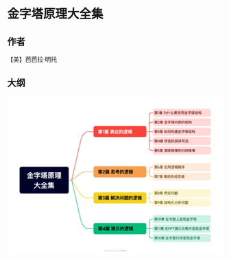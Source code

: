 # 金字塔原理大全集

## 作者

【美】芭芭拉·明托

## 大纲

![alt text](https://github.com/yaoshaohua/reading-list/blob/main/assets/pyramid-principle.png?raw=true)
